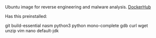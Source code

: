 Ubuntu image for reverse engineering and malware analysis. [DockerHub](https://hub.docker.com/r/ioncodes/ubuntu-re/)

Has this preinstalled:

git
build-essential
nasm
python3
python
mono-complete
gdb
curl
wget
unzip
vim
nano
default-jdk
